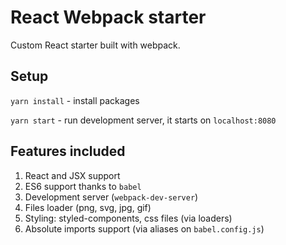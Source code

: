 # React Webpack starter

Custom React starter built with webpack.

## Setup

`yarn install` - install packages

`yarn start` - run development server, it starts on `localhost:8080`

## Features included

1. React and JSX support
2. ES6 support thanks to `babel`
3. Development server (`webpack-dev-server`)
4. Files loader (png, svg, jpg, gif)
5. Styling: styled-components, css files (via loaders)
6. Absolute imports support (via aliases on `babel.config.js`)
